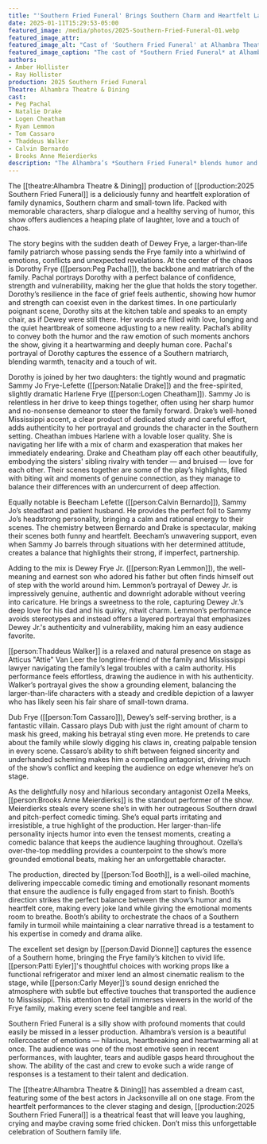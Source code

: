 ```yaml
---
title: "'Southern Fried Funeral' Brings Southern Charm and Heartfelt Laughter to the Alhambra Stage"
date: 2025-01-11T15:29:53-05:00
featured_image: /media/photos/2025-Southern-Fried-Funeral-01.webp
featured_image_attr: 
featured_image_alt: "Cast of 'Southern Fried Funeral' at Alhambra Theatre & Dining, featuring a group of performers in elegant attire, gathered on stage." 
featured_image_caption: "The cast of *Southern Fried Funeral* at Alhambra Theatre & Dining. From left to right, top: Brooks Anne Meierdierks as Ozella Meeks, Tom Cassaro as Dub Frye, Bob O'Hara as Benny Charles Greenwood, Kathy Sanders as Fairy June Cooper, Thaddeus Walker as Atticus 'Attie' Van Lear, and Patti Eyler as Martha Ann Fox; front: Calvin Bernardo as Beecham Lefette, Natalie Drake as Sammy Jo Frye-Leffette, Peg Pachal as Dorothy Frye, and Logen Cheatham as Harlene Frye, with Ryan Lemmon as Dewey Frye seated in front, holding a Sears catalog."
authors: 
- Amber Hollister
- Ray Hollister
production: 2025 Southern Fried Funeral
Theatre: Alhambra Theatre & Dining
cast: 
- Peg Pachal
- Natalie Drake
- Logen Cheatham
- Ryan Lemmon
- Tom Cassaro
- Thaddeus Walker
- Calvin Bernardo
- Brooks Anne Meierdierks
description: "The Alhambra’s *Southern Fried Funeral* blends humor and heart in a stunning production filled with standout performances and Southern charm."
---
```

The [[theatre:Alhambra Theatre & Dining]] production of [[production:2025 Southern Fried Funeral]] is a deliciously funny and heartfelt exploration of family dynamics, Southern charm and small-town life. Packed with memorable characters, sharp dialogue and a healthy serving of humor, this show offers audiences a heaping plate of laughter, love and a touch of chaos.
<!--more-->
The story begins with the sudden death of Dewey Frye, a larger-than-life family patriarch whose passing sends the Frye family into a whirlwind of emotions, conflicts and unexpected revelations. At the center of the chaos is Dorothy Frye ([[person:Peg Pachal]]), the backbone and matriarch of the family. Pachal portrays Dorothy with a perfect balance of confidence, strength and vulnerability, making her the glue that holds the story together. Dorothy’s resilience in the face of grief feels authentic, showing how humor and strength can coexist even in the darkest times. In one particularly poignant scene, Dorothy sits at the kitchen table and speaks to an empty chair, as if Dewey were still there. Her words are filled with love, longing and the quiet heartbreak of someone adjusting to a new reality. Pachal’s ability to convey both the humor and the raw emotion of such moments anchors the show, giving it a heartwarming and deeply human core. Pachal's portrayal of Dorothy captures the essence of a Southern matriarch, blending warmth, tenacity and a touch of wit.

Dorothy is joined by her two daughters: the tightly wound and pragmatic Sammy Jo Frye-Lefette ([[person:Natalie Drake]]) and the free-spirited, slightly dramatic Harlene Frye ([[person:Logen Cheatham]]). Sammy Jo is relentless in her drive to keep things together, often using her sharp humor and no-nonsense demeanor to steer the family forward. Drake’s well-honed Mississippi accent, a clear product of dedicated study and careful effort, adds authenticity to her portrayal and grounds the character in the Southern setting. Cheathan imbues Harlene with a lovable loser quality. She is navigating her life with a mix of charm and exasperation that makes her immediately endearing. Drake and Cheatham play off each other beautifully, embodying the sisters' sibling rivalry with  tender — and bruised — love for each other. Their scenes together are some of the play’s highlights, filled with biting wit and moments of genuine connection, as they manage to balance their differences with an undercurrent of deep affection. 

Equally notable is Beecham Lefette ([[person:Calvin Bernardo]]), Sammy Jo’s steadfast and patient husband. He provides the perfect foil to Sammy Jo’s headstrong personality, bringing a calm and rational energy to their scenes. The chemistry between Bernardo and Drake is spectacular, making their scenes both funny and heartfelt. Beecham’s unwavering support, even when Sammy Jo barrels through situations with her determined attitude, creates a balance that highlights their strong, if imperfect, partnership.

Adding to the mix is Dewey Frye Jr. ([[person:Ryan Lemmon]]), the well-meaning and earnest son who adored his father but often finds himself out of step with the world around him. Lemmon’s portrayal of Dewey Jr. is impressively genuine, authentic and downright adorable without veering into caricature. He brings a sweetness to the role, capturing Dewey Jr.’s deep love for his dad and his quirky, nitwit charm. Lemmon’s performance avoids stereotypes and instead offers a layered portrayal that emphasizes Dewey Jr.'s authenticity and vulnerability, making him an easy audience favorite.

[[person:Thaddeus Walker]] is a relaxed and natural presence on stage as Atticus "Attie" Van Leer the longtime-friend of the family and Mississippi lawyer navigating the family’s legal troubles with a calm authority. His performance feels effortless, drawing the audience in with his authenticity. Walker’s portrayal gives the show a grounding element, balancing the larger-than-life characters with a steady and credible depiction of a lawyer who has likely seen his fair share of small-town drama.

Dub Frye ([[person:Tom Cassaro]]), Dewey’s self-serving brother, is a fantastic villain. Cassaro plays Dub with just the right amount of charm to mask his greed, making his betrayal sting even more. He pretends to care about the family while slowly digging his claws in, creating palpable tension in every scene. Cassaro’s ability to shift between feigned sincerity and underhanded scheming makes him a compelling antagonist, driving much of the show’s conflict and keeping the audience on edge whenever he’s on stage.

As the delightfully nosy and hilarious secondary antagonist Ozella Meeks, [[person:Brooks Anne Meierdierks]] is the standout performer of the show. Meierdierks steals every scene she’s in with her outrageous Southern drawl and pitch-perfect comedic timing. She’s equal parts irritating and irresistible, a true highlight of the production. Her larger-than-life personality injects humor into even the tensest moments, creating a comedic balance that keeps the audience laughing throughout. Ozella’s over-the-top meddling provides a counterpoint to the show’s more grounded emotional beats, making her an unforgettable character.

The production, directed by [[person:Tod Booth]], is a well-oiled machine, delivering impeccable comedic timing and emotionally resonant moments that ensure the audience is fully engaged from start to finish. Booth’s direction strikes the perfect balance between the show’s humor and its heartfelt core, making every joke land while giving the emotional moments room to breathe. Booth’s ability to orchestrate the chaos of a Southern family in turmoil while maintaining a clear narrative thread is a testament to his expertise in comedy and drama alike.

The excellent set design by [[person:David Dionne]] captures the essence of a Southern home, bringing the Frye family’s kitchen to vivid life. [[person:Patti Eyler]]'s thoughtful choices with working props like a functional refrigerator and mixer lend an almost cinematic realism to the stage, while [[person:Carly Meyer]]’s sound design enriched the atmosphere with subtle but effective touches that transported the audience to Mississippi. This attention to detail immerses viewers in the world of the Frye family, making every scene feel tangible and real. 

Southern Fried Funeral is a silly show with profound moments that could easily be missed in a lesser production. Alhambra’s version is a beautiful rollercoaster of emotions — hilarious, heartbreaking and heartwarming all at once. The audience was one of the most emotive seen in recent performances, with laughter, tears and audible gasps heard throughout the show. The ability of the cast and crew to evoke such a wide range of responses is a testament to their talent and dedication.

The [[theatre:Alhambra Theatre & Dining]] has assembled a dream cast, featuring some of the best actors in Jacksonville all on one stage. From the heartfelt performances to the clever staging and design, [[production:2025 Southern Fried Funeral]] is a theatrical feast that will leave you laughing, crying and maybe craving some fried chicken. Don’t miss this unforgettable celebration of Southern family life.
